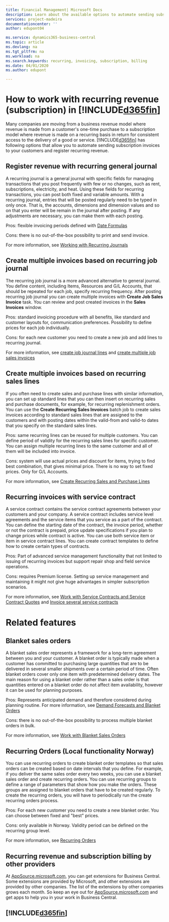 ```yaml
---
title: Financial Management| Microsoft Docs
description: Learn about the available options to automate sending subscription invoices to your customers and register recurring revenue.
services: project-madeira
documentationcenter: ''
author: edupont04

ms.service: dynamics365-business-central
ms.topic: article
ms.devlang: na
ms.tgt_pltfrm: na
ms.workload: na
ms.search.keywords: recurring, invoicing, subscription, billing
ms.date: 04/01/2020
ms.author: edupont

---
```

# How to work with recurring revenue (subscription) in [!INCLUDE[d365fin](includes/d365fin_md.md)]
Many companies are moving from a business revenue model where revenue is made from a customer's one-time purchase to a subscription model where revenue is made on a recurring basis in return for consistent access to the delivery of a good or service.
[!INCLUDE[d365fin](includes/d365fin_md.md)] has following options that allow you to automate sending subscription invoices to your customers and register recurring revenue. 

## Register revenue with recurring general journal
A recurring journal is a general journal with specific fields for managing transactions that you post frequently with few or no changes, such as rent, subscriptions, electricity, and heat. Using these fields for recurring transactions, you can post both fixed and variable amounts. 
With a recurring journal, entries that will be posted regularly need to be typed in only once. That is, the accounts, dimensions and dimension values and so on that you enter will be remain in the journal after posting. If any adjustments are necessary, you can make them with each posting.

Pros: flexible invoicing periods defined with [Date Formulas](/ui-enter-date-ranges#using-date-formulas)

Cons: there is no out-of-the-box possibility to print and send invoice.

For more information, see [Working with Recurring Journals](/ui-work-general-journals#working-with-recurring-journals)


## Create multiple invoices based on recurring job journal
The recurring job journal is a more advanced alternative to general journal. You define content, including Items, Resources and G/L Accounts, that should be repeated for each job, specify recurring frequency. 
After posting recurring job journal you can create multiple invoices with **Create Job Sales Invoice** task. You can review and post created invoices in the **Sales Invoices** window.

Pros: standard invoicing procedure with all benefits, like standard and customer layouts for, communication preferences.
Possibility to define prices for each job individually.

Cons: for each new customer you need to create a new job and add lines to recurring journal. 

For more information, see [create job journal lines](/projects-how-record-job-usage#to-create-job-journal-lines-manually) and [create multiple job sales invoices](/projects-how-invoice-jobs#to-create-multiple-job-sales-invoices)

## Create multiple invoices based on recurring sales lines
If you often need to create sales and purchase lines with similar information, you can set up standard lines that you can then insert on recurring sales and purchase documents, for example, for recurring replenishment orders.
You can use the **Create Recurring Sales Invoices** batch job to create sales invoices according to standard sales lines that are assigned to the customers and with posting dates within the valid-from and valid-to dates that you specify on the standard sales lines.

Pros: same recurring lines can be reused for multiple customers. You can define period of validity for the recurring sales lines for specific customer. You can assign multiple recurring lines to the same customer and all of them will be included into invoice.

Cons: system will use actual prices and discount for items, trying to find best combination, that gives minimal price. There is no way to set fixed prices. Only for G/L Accounts. 

For more information, see [Create Recurring Sales and Purchase Lines](/sales-how-work-standard-lines)


## Recurring invoices with service contract
A service contract contains the service contract agreements between your customers and your company. A service contract includes service level agreements and the service items that you service as a part of the contract. 
You can define the starting date of the contract, the invoice period, whether or not the contract is prepaid, price update specifications if you plan to change prices while contract is active. You can use both service item or item in service contract lines.
You can create contract templates to define how to create certain types of contracts. 

Pros: Part of advanced service management functionality that not limited to issuing of recurring invoices but support repair shop and field service operations.

Cons: requires Premium license.  Setting up service management and maintaining it might not give huge advantages in simpler subscription scenarios.

For more information, see [Work with Service Contracts and Service Contract Quotes](/service-how-to-create-service-contracts-and-service-contract-quotes) and [Invoice several service contracts](/service-how-create-invoices#to-invoice-several-service-contracts)


# Related features
## Blanket sales orders 
A blanket sales order represents a framework for a long-term agreement between you and your customer.
A blanket order is typically made when a customer has committed to purchasing large quantities that are to be delivered in several smaller shipments over a certain period of time. Often blanket orders cover only one item with predetermined delivery dates. The main reason for using a blanket order rather than a sales order is that quantities entered on a blanket order do not affect item availability, however it can be used for planning purposes.

Pros: Represents anticipated demand and therefore considered during planning routine. For more information, see [Demand Forecasts and Blanket Orders](/design-details-central-concepts-of-the-planning-system#demand-forecasts-and-blanket-orders)

Cons: there is no out-of-the-box possibility to process multiple blanket orders in bulk.

For more information, see [Work with Blanket Sales Orders](/sales-how-to-create-blanket-sales-orders)

## Recurring Orders (Local functionality Norway)
You can use recurring orders to create blanket order templates so that sales orders can be created based on date intervals that you define. For example, if you deliver the same sales order every two weeks, you can use a blanket sales order and create recurring orders.
You can use recurring groups to define a range of parameters that show how you make the orders. These groups are assigned to blanket orders that have to be created regularly. To create the recurring orders, you will have to periodically run the create recurring orders process. 

Pros: For each new customer you need to create a new blanket order. You can choose between fixed and "best" prices.

Cons: only available in Norway. Validity period can be defined on the recurring group level.

For more information, see [Recurring Orders](/localfunctionality/norway/recurring-orders)

## Recurring revenue and subscription billing by other providers
At [AppSource.microsoft.com](https://appsource.microsoft.com/), you can get extensions for Business Central. Some extensions are provided by Microsoft, and other extensions are provided by other companies. The list of the extensions by other companies grows each month. So keep an eye out for [AppSource.microsoft.com](https://appsource.microsoft.com/marketplace/apps?product=dynamics-365%3Bdynamics-365-business-central&page=1) and get apps to help you in your work in Business Central.

## [!INCLUDE[d365fin](includes/free_trial_md.md)]  
